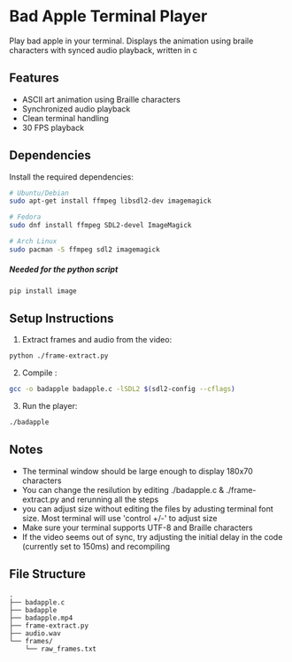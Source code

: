 # Bad Apple Terminal Player

Play bad apple in your terminal. Displays the animation using braile characters with synced audio playback, written in c


## Features
- ASCII art animation using Braille characters
- Synchronized audio playback
- Clean terminal handling
- 30 FPS playback

## Dependencies

Install the required dependencies:

```bash
# Ubuntu/Debian
sudo apt-get install ffmpeg libsdl2-dev imagemagick

# Fedora
sudo dnf install ffmpeg SDL2-devel ImageMagick

# Arch Linux
sudo pacman -S ffmpeg sdl2 imagemagick
```

##### Needed for the python script
```bash
pip install image
```

## Setup Instructions

1. Extract frames and audio from the video:
```bash
python ./frame-extract.py
```

2. Compile :
```bash
gcc -o badapple badapple.c -lSDL2 $(sdl2-config --cflags)
```

3. Run the player:
```bash
./badapple
```

## Notes
- The terminal window should be large enough to display 180x70 characters
- You can change the resilution by editing ./badapple.c & ./frame-extract.py and rerunning all the steps
-  you can adjust size without editing the files by adusting terminal font size. Most terminal will use 'control +/-' to adjust size
- Make sure your terminal supports UTF-8 and Braille characters
- If the video seems out of sync, try adjusting the initial delay in the code (currently set to 150ms) and recompiling


## File Structure
```
.
├── badapple.c
├── badapple
├── badapple.mp4
├── frame-extract.py
├── audio.wav
└── frames/
    └── raw_frames.txt
```
